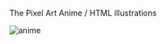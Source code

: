 The Pixel Art Anime / HTML illustrations

![anime](https://github.com/user-attachments/assets/c007912e-8a39-49af-8cc8-92ba48b2dcc8)

